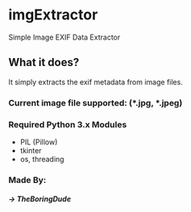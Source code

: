 # imgExtractor
Simple Image EXIF Data Extractor

## What it does?
It simply extracts the exif metadata from image files.
### Current image file supported: (*.jpg, *.jpeg)

### Required Python 3.x Modules
- PIL (Pillow)
- tkinter
- os, threading

### Made By:
##### -> TheBoringDude
